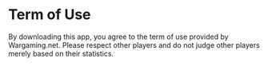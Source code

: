 # Term of Use
By downloading this app, you agree to the term of use provided by Wargaming.net.
Please respect other players and do not judge other players merely based on their statistics. 
